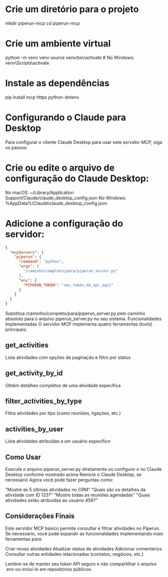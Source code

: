 # Crie um diretório para o projeto
mkdir piperun-mcp
cd piperun-mcp

# Crie um ambiente virtual
python -m venv venv
source venv/bin/activate  # No Windows: venv\Scripts\activate

# Instale as dependências
pip install mcp httpx python-dotenv


# Configurando o Claude para Desktop
Para configurar o cliente Claude Desktop para usar este servidor MCP, siga os passos:

# Crie ou edite o arquivo de configuração do Claude Desktop:

No macOS: ~/Library/Application Support/Claude/claude_desktop_config.json
No Windows: %AppData%\Claude\claude_desktop_config.json


# Adicione a configuração do servidor:

```json
{
  "mcpServers": {
    "piperun": {
      "command": "python",
      "args": [
        "/caminho/completo/para/piperun_server.py"
      ],
      "env": {
        "PIPERUN_TOKEN": "seu_token_da_api_aqui"
      }
    }
  }
}
```

Substitua /caminho/completo/para/piperun_server.py pelo caminho absoluto para o arquivo piperun_server.py no seu sistema.
Funcionalidades Implementadas
O servidor MCP implementa quatro ferramentas (tools) principais:

## get_activities
Lista atividades com opções de paginação e filtro por status

## get_activity_by_id
Obtém detalhes completos de uma atividade específica

## filter_activities_by_type
Filtra atividades por tipo (como reuniões, ligações, etc.)

## activities_by_user
Lista atividades atribuídas a um usuário específico

## Como Usar

Execute o arquivo piperun_server.py diretamente ou configure-o no Claude Desktop conforme mostrado acima
Reinicie o Claude Desktop, se necessário
Agora você pode fazer perguntas como:

"Mostre as 5 últimas atividades no CRM"
"Quais são os detalhes da atividade com ID 123?"
"Mostre todas as reuniões agendadas"
"Quais atividades estão atribuídas ao usuário 456?"



## Considerações Finais
Este servidor MCP básico permite consultar e filtrar atividades no Piperun. Se necessário, você pode expandir as funcionalidades implementando mais ferramentas para:

Criar novas atividades
Atualizar status de atividades
Adicionar comentários
Consultar outras entidades relacionadas (contatos, negócios, etc.)

Lembre-se de manter seu token API seguro e não compartilhar o arquivo .env ou incluí-lo em repositórios públicos.